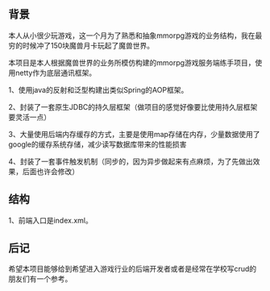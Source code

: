 ## 背景
本人从小很少玩游戏，这一个月为了熟悉和抽象mmorpg游戏的业务结构，我在最穷的时候冲了150块魔兽月卡玩起了魔兽世界。

本项目是本人根据魔兽世界的业务所模仿构建的mmorpg游戏服务端练手项目，使用netty作为底层通讯框架。

1、使用java的反射和泛型构建出类似Spring的AOP框架。

2、封装了一套原生JDBC的持久层框架（做项目的感觉好像要比使用持久层框架要灵活一点）

3、大量使用后端内存缓存的方式，主要是使用map存储在内存，少量数据使用了google的缓存系统存储，减少读写数据库带来的性能损害

4、封装了一套事件触发机制（同步的，因为异步做起来有点麻烦，为了先做出效果，后面也许会修改）

## 结构
1、前端入口是index.xml。

## 后记
希望本项目能够给到希望进入游戏行业的后端开发者或者是经常在学校写crud的朋友们有一个参考。
